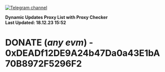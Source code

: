 [![Telegram channel](https://img.shields.io/endpoint?url=https://runkit.io/damiankrawczyk/telegram-badge/branches/master?url=https://t.me/n4z4v0d)](https://t.me/n4z4v0d) 

**Dynamic Updates Proxy List with Proxy Checker**  
**Last Updated: 18.12.23 15:52**

# DONATE (_any evm_) - 0xDEADf12DE9A24b47Da0a43E1bA70B8972F5296F2
